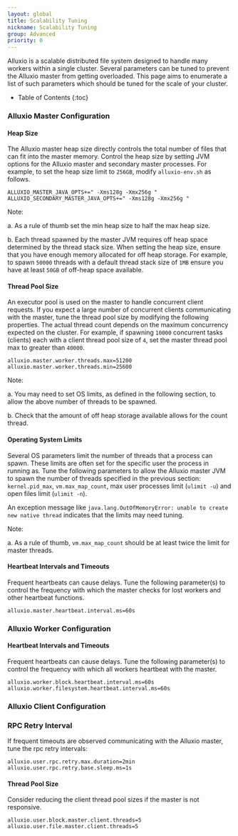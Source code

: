 ```yaml
---
layout: global
title: Scalability Tuning
nickname: Scalability Tuning
group: Advanced
priority: 0
---
```


Alluxio is a scalable distributed file system designed to handle many workers within a single cluster.
Several parameters can be tuned to prevent the Alluxio master from getting overloaded. This page
aims to enumerate a list of such parameters which should be tuned for the scale of your cluster.

* Table of Contents
{:toc}

### Alluxio Master Configuration

#### Heap Size

The Alluxio master heap size directly controls the total number of files that can fit into the
master memory. Control the heap size by setting JVM options for the Alluxio master and secondary
master processes. For example, to set the heap size limit to `256GB`, modify `alluxio-env.sh` as
follows.
```properties
ALLUXIO_MASTER_JAVA_OPTS+=" -Xms128g -Xmx256g "
ALLUXIO_SECONDARY_MASTER_JAVA_OPTS+=" -Xms128g -Xmx256g "
```

Note:

a. As a rule of thumb set the min heap size to half the max heap size.

b. Each thread spawned by the master JVM requires off heap space determined by the thread stack
size. When setting the heap size, ensure that you have enough memory allocated for off heap storage.
For example, to spawn `50000` threads with a default thread stack size of `1MB` ensure you
have at least `50GB` of off-heap space available.

#### Thread Pool Size
An executor pool is used on the master to handle concurrent client requests. If you expect a large
number of concurrent clients communicating with the master, tune the thread pool size by modifying
the following properties. The actual thread count depends on the maximum concurrency expected on the
cluster. For example, if spawning `10000` concurrent tasks (clients) each with a client thread
pool size of `4`, set the master thread pool max to greater than `40000`.
```properties
alluxio.master.worker.threads.max=51200
alluxio.master.worker.threads.min=25600
```

Note:

a. You may need to set OS limits, as defined in the following section, to allow the above number of
threads to be spawned.

b. Check that the amount of off heap storage available allows for the count thread.

#### Operating System Limits
Several OS parameters limit the number of threads that a process can spawn. These limits are often
set for the specific user the process in running as. Tune the following parameters to allow the
Alluxio master JVM to spawn the number of threads specified in the previous section: `kernel.pid_max`,
`vm.max_map_count`, max user processes limit (`ulimit -u`) and open files limit (`ulimit -n`).

An exception message like `java.lang.OutOfMemoryError: unable to create new native thread`
indicates that the limits may need tuning.

Note:

a. As a rule of thumb, `vm.max_map_count` should be at least twice the limit for master threads.

#### Heartbeat Intervals and Timeouts

Frequent heartbeats can cause delays. Tune the following parameter(s) to control the frequency with
which the master checks for lost workers and other heartbeat functions.
```properties
alluxio.master.heartbeat.interval.ms=60s
```

### Alluxio Worker Configuration

#### Heartbeat Intervals and Timeouts

Frequent heartbeats can cause delays. Tune the following parameter(s) to control the frequency with
which all workers heartbeat with the master.
```properties
alluxio.worker.block.heartbeat.interval.ms=60s
alluxio.worker.filesystem.heartbeat.interval.ms=60s
```

### Alluxio Client Configuration

### RPC Retry Interval

If frequent timeouts are observed communicating with the Alluxio master, tune the rpc retry intervals:
```properties
alluxio.user.rpc.retry.max.duration=2min
alluxio.user.rpc.retry.base.sleep.ms=1s
```

#### Thread Pool Size

Consider reducing the client thread pool sizes if the master is not responsive.
```properties
alluxio.user.block.master.client.threads=5
alluxio.user.file.master.client.threads=5
```
